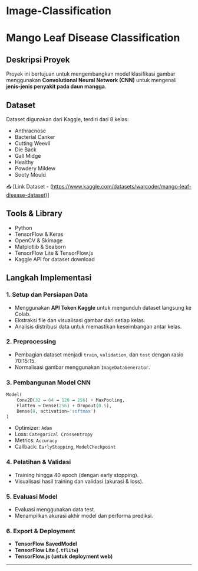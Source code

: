 # Image-Classification


# Mango Leaf Disease Classification

## Deskripsi Proyek

Proyek ini bertujuan untuk mengembangkan model klasifikasi gambar menggunakan **Convolutional Neural Network (CNN)** untuk mengenali **jenis-jenis penyakit pada daun mangga**. 

## Dataset

Dataset digunakan dari Kaggle, terdiri dari 8 kelas:

- Anthracnose  
- Bacterial Canker  
- Cutting Weevil  
- Die Back  
- Gall Midge  
- Healthy  
- Powdery Mildew  
- Sooty Mould

📥 [Link Dataset - (https://www.kaggle.com/datasets/warcoder/mango-leaf-disease-dataset)]

## Tools & Library

- Python  
- TensorFlow & Keras  
- OpenCV & Skimage  
- Matplotlib & Seaborn  
- TensorFlow Lite & TensorFlow.js  
- Kaggle API for dataset download  



## Langkah Implementasi

### 1. Setup dan Persiapan Data

- Menggunakan **API Token Kaggle** untuk mengunduh dataset langsung ke Colab.
- Ekstraksi file dan visualisasi gambar dari setiap kelas.
- Analisis distribusi data untuk memastikan keseimbangan antar kelas.

### 2. Preprocessing

- Pembagian dataset menjadi `train`, `validation`, dan `test` dengan rasio 70:15:15.
- Normalisasi gambar menggunakan `ImageDataGenerator`.

### 3. Pembangunan Model CNN

```python
Model(
    Conv2D(32 → 64 → 128 → 256) + MaxPooling,
    Flatten → Dense(256) + Dropout(0.5),
    Dense(8, activation='softmax')
)
```

- Optimizer: `Adam`  
- Loss: `Categorical Crossentropy`  
- Metrics: `Accuracy`  
- Callback: `EarlyStopping`, `ModelCheckpoint`

### 4. Pelatihan & Validasi

- Training hingga 40 epoch (dengan early stopping).
- Visualisasi hasil training dan validasi (akurasi & loss).

### 5. Evaluasi Model

- Evaluasi menggunakan data test.
- Menampilkan akurasi akhir model dan performa prediksi.

### 6. Export & Deployment

- **TensorFlow SavedModel**  
- **TensorFlow Lite (`.tflite`)**  
- **TensorFlow.js (untuk deployment web)**

---
